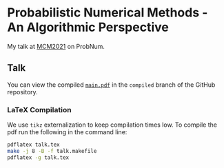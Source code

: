 # Probabilistic Numerical Methods - An Algorithmic Perspective

My talk at [MCM2021](https://www.uni-mannheim.de/mcm-2021/) on ProbNum.

## Talk

You can view the compiled [`main.pdf`](https://github.com/JonathanWenger/MCM2021/blob/compiled/talk.pdf) in the `compiled` branch of the GitHub repository.

### LaTeX Compilation

We use `tikz` externalization to keep compilation times low. To compile the pdf run the following in the command line:

```bash
pdflatex talk.tex
make -j 8 -B -f talk.makefile 
pdflatex -g talk.tex
```
